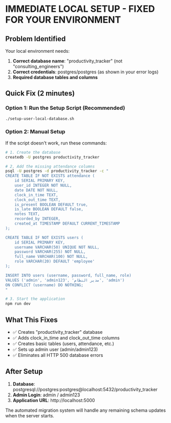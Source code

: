 # IMMEDIATE LOCAL SETUP - FIXED FOR YOUR ENVIRONMENT

## Problem Identified
Your local environment needs:
1. **Correct database name**: "productivity_tracker" (not "consulting_engineers")
2. **Correct credentials**: postgres/postgres (as shown in your error logs)
3. **Required database tables and columns**

## Quick Fix (2 minutes)

### Option 1: Run the Setup Script (Recommended)
```bash
./setup-user-local-database.sh
```

### Option 2: Manual Setup
If the script doesn't work, run these commands:

```bash
# 1. Create the database
createdb -U postgres productivity_tracker

# 2. Add the missing attendance columns
psql -U postgres -d productivity_tracker -c "
CREATE TABLE IF NOT EXISTS attendance (
    id SERIAL PRIMARY KEY,
    user_id INTEGER NOT NULL,
    date DATE NOT NULL,
    clock_in_time TEXT,
    clock_out_time TEXT,
    is_present BOOLEAN DEFAULT true,
    is_late BOOLEAN DEFAULT false,
    notes TEXT,
    recorded_by INTEGER,
    created_at TIMESTAMP DEFAULT CURRENT_TIMESTAMP
);

CREATE TABLE IF NOT EXISTS users (
    id SERIAL PRIMARY KEY,
    username VARCHAR(50) UNIQUE NOT NULL,
    password VARCHAR(255) NOT NULL,
    full_name VARCHAR(100) NOT NULL,
    role VARCHAR(20) DEFAULT 'employee'
);

INSERT INTO users (username, password, full_name, role) 
VALUES ('admin', 'admin123', 'مدير النظام', 'admin')
ON CONFLICT (username) DO NOTHING;
"

# 3. Start the application
npm run dev
```

## What This Fixes
- ✅ Creates "productivity_tracker" database
- ✅ Adds clock_in_time and clock_out_time columns
- ✅ Creates basic tables (users, attendance, etc.)
- ✅ Sets up admin user (admin/admin123)
- ✅ Eliminates all HTTP 500 database errors

## After Setup
1. **Database**: postgresql://postgres:postgres@localhost:5432/productivity_tracker
2. **Admin Login**: admin / admin123
3. **Application URL**: http://localhost:5000

The automated migration system will handle any remaining schema updates when the server starts.